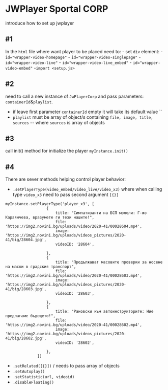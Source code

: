 # JWPlayer Sportal CORP
introduce how to set up jwplayer
## #1

In the `html` file where want player to be placed need to:
    - set `div` element:
        - `id="wrapper-video-homepage"`
        - `id="wrapper-video-singlepage"`
        - `id="wrapper-video-live"`
        - `id="wrapper-video-live_embed"`
        -  `id="wrapper-video-embed"`
    -`import <setup.js>` 

## #2

need to call a new instance of `JwPlayerCorp`
and pass parameters: `containerId`&`playlist`.
 - if leave first parameter `containerId` empty it will take its default value ``
 - `playlist` must be  array of object/s containing `file, image, title, sources`
 -- where `sources` is array of objects

## #3 

call init() method for initialize the player `myInstance.init()`

## #4

There are sever methods helping control player behavior:
- `.setPlayerType(video_embed/video_live/video_x3)` where when calling type `video_x3` need to pass second argument `[{}]` 
 ``` 
myInstance.setPlayerType('player_x3', [
                   {
                       title: "Симпатизанти на БСП молели: Г-жо Караянчева, вразумете ги тези нашите!",
                       file: 'https://img2.novini.bg/uploads/video/2020-41/00028604.mp4',
                       image: 'https://img2.novini.bg/uploads/videos_pictures/2020-41/big/28604.jpg',
                       videoID: '28604',
           
                   },
                   {
                       title: "Продължават масовите проверки за носене на маски в градския транспорт",
                       file: 'https://img2.novini.bg/uploads/video/2020-41/00028603.mp4',
                       image: 'https://img2.novini.bg/uploads/videos_pictures/2020-41/big/28603.jpg',
                       videoID: '28603',
           
                   },
                   {
                       title: "Рановски към автоинструкторите: Ние предлагаме бъдещето!",
                       file: 'https://img2.novini.bg/uploads/video/2020-41/00028602.mp4',
                       image: 'https://img2.novini.bg/uploads/videos_pictures/2020-41/big/28602.jpg',
                       videoID: '28602',
           
                   },
               ])
``` 
    
- `.setRelated([{}])` / needs to pass array of objects 
- `.setAutoplay()`
- `.setStatistic(url, videoid)`
- `.disableFloating()`